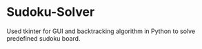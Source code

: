 # Sudoku-Solver
Used tkinter for GUI and backtracking algorithm in Python to solve predefined sudoku board.
